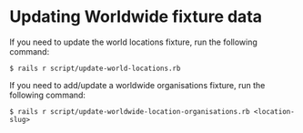 # Updating Worldwide fixture data

If you need to update the world locations fixture, run the following command:

    $ rails r script/update-world-locations.rb

If you need to add/update a worldwide organisations fixture, run the following command:

    $ rails r script/update-worldwide-location-organisations.rb <location-slug>
